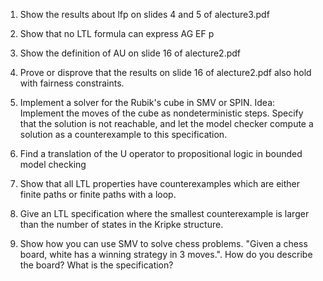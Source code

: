 1. Show the results about lfp on slides 4 and 5 of alecture3.pdf

2. Show that no LTL formula can express AG EF p

3. Show the definition of AU on slide 16 of alecture2.pdf

4. Prove or disprove that the results on slide 16 of alecture2.pdf also hold with fairness constraints.

5. Implement a solver for the Rubik's cube in SMV or SPIN. Idea: Implement the moves of the cube as nondeterministic steps. Specify that the solution is not reachable, and let the model checker compute a solution as a counterexample to this specification.

6. Find a translation of the U operator to propositional logic in bounded model checking

7. Show that all LTL properties have counterexamples which are either finite paths or finite paths with a loop.

8. Give an LTL specification where the smallest counterexample is larger than the number of states in the Kripke structure.

9. Show how you can use SMV to solve chess problems. "Given a chess board, white has a winning strategy in 3 moves.". How do you describe the board? What is the specification?
